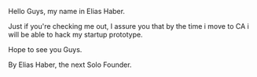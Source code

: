 Hello Guys, my name in Elias Haber.

Just if you're checking me out, 
I assure you that by the time i move to CA i will be able to hack my startup prototype.

Hope to see you Guys.

By Elias Haber, the next Solo Founder.

